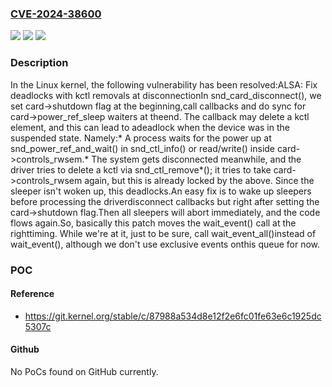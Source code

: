 ### [CVE-2024-38600](https://cve.mitre.org/cgi-bin/cvename.cgi?name=CVE-2024-38600)
![](https://img.shields.io/static/v1?label=Product&message=Linux&color=blue)
![](https://img.shields.io/static/v1?label=Version&message=1da177e4c3f4%3C%20ff80185e7b7b%20&color=brighgreen)
![](https://img.shields.io/static/v1?label=Vulnerability&message=n%2Fa&color=brighgreen)

### Description

In the Linux kernel, the following vulnerability has been resolved:ALSA: Fix deadlocks with kctl removals at disconnectionIn snd_card_disconnect(), we set card->shutdown flag at the beginning,call callbacks and do sync for card->power_ref_sleep waiters at theend.  The callback may delete a kctl element, and this can lead to adeadlock when the device was in the suspended state.  Namely:* A process waits for the power up at snd_power_ref_and_wait() in  snd_ctl_info() or read/write() inside card->controls_rwsem.* The system gets disconnected meanwhile, and the driver tries to  delete a kctl via snd_ctl_remove*(); it tries to take  card->controls_rwsem again, but this is already locked by the  above.  Since the sleeper isn't woken up, this deadlocks.An easy fix is to wake up sleepers before processing the driverdisconnect callbacks but right after setting the card->shutdown flag.Then all sleepers will abort immediately, and the code flows again.So, basically this patch moves the wait_event() call at the righttiming.  While we're at it, just to be sure, call wait_event_all()instead of wait_event(), although we don't use exclusive events onthis queue for now.

### POC

#### Reference
- https://git.kernel.org/stable/c/87988a534d8e12f2e6fc01fe63e6c1925dc5307c

#### Github
No PoCs found on GitHub currently.

